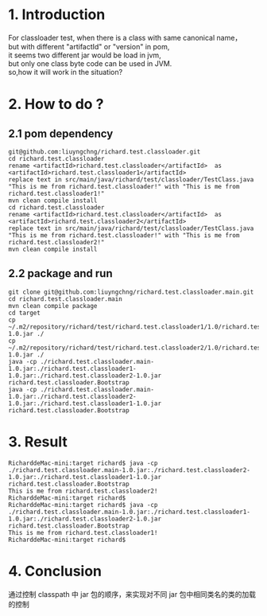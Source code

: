 
# 1. Introduction
For classloader test, when there is a class with same canonical name，   
but with different "artifactId" or "version"  in pom,  
it seems two different jar would be load in jvm,  
but only one class byte code can be used in JVM.  
so,how it will work in the situation?
# 2. How to do ?
## 2.1 pom dependency
```
git@github.com:liuyngchng/richard.test.classloader.git
cd richard.test.classloader
rename <artifactId>richard.test.classloader</artifactId>  as <artifactId>richard.test.classloader1</artifactId>
replace text in src/main/java/richard/test/classloader/TestClass.java "This is me from richard.test.classloader!" with "This is me from richard.test.classloader1!"
mvn clean compile install
cd richard.test.classloader
rename <artifactId>richard.test.classloader</artifactId>  as <artifactId>richard.test.classloader2</artifactId>
replace text in src/main/java/richard/test/classloader/TestClass.java "This is me from richard.test.classloader!" with "This is me from richard.test.classloader2!"
mvn clean compile install
```
## 2.2 package and run
```
git clone git@github.com:liuyngchng/richard.test.classloader.main.git
cd richard.test.classloader.main
mvn clean compile package
cd target
cp ~/.m2/repository/richard/test/richard.test.classloader1/1.0/richard.test.classloader1-1.0.jar ./
cp ~/.m2/repository/richard/test/richard.test.classloader2/1.0/richard.test.classloader2-1.0.jar ./
java -cp ./richard.test.classloader.main-1.0.jar:./richard.test.classloader1-1.0.jar:./richard.test.classloader2-1.0.jar richard.test.classloader.Bootstrap
java -cp ./richard.test.classloader.main-1.0.jar:./richard.test.classloader2-1.0.jar:./richard.test.classloader1-1.0.jar richard.test.classloader.Bootstrap

```

# 3. Result

```
RicharddeMac-mini:target richard$ java -cp ./richard.test.classloader.main-1.0.jar:./richard.test.classloader2-1.0.jar:./richard.test.classloader1-1.0.jar richard.test.classloader.Bootstrap
This is me from richard.test.classloader2!
RicharddeMac-mini:target richard$
RicharddeMac-mini:target richard$ java -cp ./richard.test.classloader.main-1.0.jar:./richard.test.classloader1-1.0.jar:./richard.test.classloader2-1.0.jar richard.test.classloader.Bootstrap
This is me from richard.test.classloader1!
RicharddeMac-mini:target richard$
```
# 4. Conclusion    

通过控制 classpath 中 jar 包的顺序，来实现对不同 jar 包中相同类名的类的加载的控制
